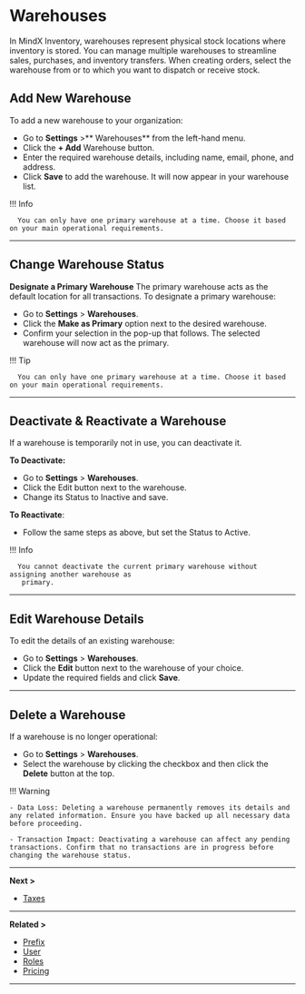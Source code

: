 # **Warehouses**

In MindX Inventory, warehouses represent physical stock locations where inventory is stored. You can manage multiple warehouses to streamline sales, purchases, and inventory transfers. When creating orders, select the warehouse from or to which you want to dispatch or receive stock.

## **Add New Warehouse**

To add a new warehouse to your organization:

- Go to **Settings** >** Warehouses** from the left-hand menu.
- Click the **+ Add** Warehouse button.
- Enter the required warehouse details, including name, email, phone, and address.
- Click **Save** to add the warehouse. It will now appear in your warehouse list.

!!! Info

      You can only have one primary warehouse at a time. Choose it based on your main operational requirements.

---

## **Change Warehouse Status**

**Designate a Primary Warehouse**
The primary warehouse acts as the default location for all transactions. To designate a primary warehouse:

- Go to **Settings** > **Warehouses**.
- Click the **Make as Primary** option next to the desired warehouse.
- Confirm your selection in the pop-up that follows. The selected warehouse will now act as the primary.

!!! Tip

      You can only have one primary warehouse at a time. Choose it based on your main operational requirements.

---

## **Deactivate & Reactivate a Warehouse**

If a warehouse is temporarily not in use, you can deactivate it.

**To Deactivate:**

- Go to **Settings** > **Warehouses**.
- Click the Edit button next to the warehouse.
- Change its Status to Inactive and save.

**To Reactivate**:

- Follow the same steps as above, but set the Status to Active.

!!! Info

      You cannot deactivate the current primary warehouse without assigning another warehouse as
       primary.

---

## **Edit Warehouse Details**

To edit the details of an existing warehouse:

- Go to **Settings** > **Warehouses**.
- Click the **Edit** button next to the warehouse of your choice.
- Update the required fields and click **Save**.

---

## **Delete a Warehouse**

If a warehouse is no longer operational:

- Go to **Settings** > **Warehouses**.
- Select the warehouse by clicking the checkbox and then click the **Delete** button at the top.

!!! Warning

    - Data Loss: Deleting a warehouse permanently removes its details and any related information. Ensure you have backed up all necessary data before proceeding.

    - Transaction Impact: Deactivating a warehouse can affect any pending transactions. Confirm that no transactions are in progress before changing the warehouse status.

---

**Next >**

- [Taxes](taxes.md)

---

**Related >**

- [Prefix](prefix.md)
- [User](user.md)
- [Roles](roles.md)
- [Pricing](pricing.md)

---
